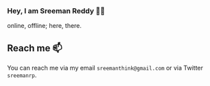 ### Hey, I am Sreeman Reddy 👋🏻

online, offline; here, there.

## Reach me 📫
You can reach me via my email `sreemanthink@gmail.com` or via Twitter `sreemanrp`.
